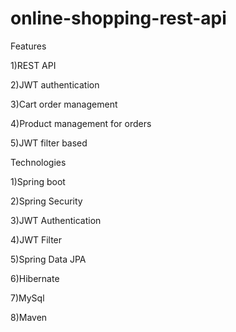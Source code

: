 # online-shopping-rest-api

Features


1)REST API

2)JWT authentication

3)Cart order management

4)Product management for orders

5)JWT filter based


Technologies


1)Spring boot

2)Spring Security

3)JWT Authentication

4)JWT Filter

5)Spring Data JPA

6)Hibernate

7)MySql

8)Maven

